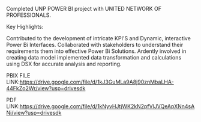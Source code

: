 Completed UNP POWER BI project with UNITED NETWORK OF PROFESSIONALS.

Key Highlights:

Contributed to the development of intricate KPI'S and Dynamic, interactive Power Bi Interfaces.
Collaborated with stakeholders to understand their requirements them into effective Power Bi Solutions.
Ardently involved in creating data model implemented data transformation and calculations using DSX for accurate analysis and reporting.

PBIX FILE LINK:https://drive.google.com/file/d/1kJ3GuMLa9A8j90znMbaLHA-44FkZo2Wr/view?usp=drivesdk

PDF LINK:https://drive.google.com/file/d/1kNyvHJtjWK2kN2pfVlJVQeApXNn4sANi/view?usp=drivesdk
